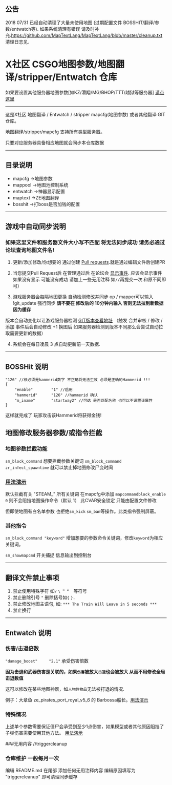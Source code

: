 ## 公告 
2018 07/31 已经自动清理了大量未使用地图 (过期配置文件 BOSSHIT/翻译/参数/entwatch等).
如果系统清理有错误 请及时补充.https://github.com/MapTextLang/MapTextLang/blob/master/cleanup.txt 清理日志见.


# X社区 CSGO地图参数/地图翻译/stripper/Entwatch 仓库




如果要设置其他服务器地图参数[如KZ/滑翔/MG/BHOP/TTT/越狱等服务器] [请点这里](https://github.com/e54385991/GeneralMapcfg)

---

这是X社区 地图翻译 / Entwatch / stripper mapcfg(地图参数) 或者其他翻译 GIT仓库。

地图翻译/stripper/mapcfg 支持所有类型服务器。

只要对应服务器具备相应地图就会同步本仓库数据

---

## 目录说明
+ mapcfg      ->地图参数
+ mappool     ->地图池控制系统
+ entwatch    ->神器显示配置
+ maptext     ->ZE地图翻译
+ bosshit     ->打boss是否加钱的配置
---

## 游戏中自动同步说明
### 如果这里文件和服务器文件大小写不匹配 将无法同步成功 请务必通过论坛查询地图文件名!

1. 更新/添加修改/你想要的 通过创建 [Pull requests](https://github.com/MapTextLang/MapTextLang/pull/new/master).就是通过编辑文件后创建PR

2. 当您提交Pull Request后 在管理通过后 在论坛会 [显示事件](https://bbs.93x.net/plugin.php?id=xnet_events:xnet_events). 应该会显示事件 如果没有显示 可能没有成功 请加上一些无用注释 如`//`再提交一次 和原不同即可)

3. 游戏服务器会每隔地图更换 自动检测修改并同步 op / mapper可以输入 !git_update 强行同步
**请不要在 修改后的 10分钟内输入 否则无法拉到新数据 因为缓存**

版本会自动变化以让游戏服务器检测 [GIT版本查看地址](http://bd.93x.net/ze_server/git_version.txt) （触发 合并审核 / 修改 / 添加 事件后会自动修改 +1 换图后 如果服务器检测到版本不同那么会尝试自动拉取需要更新的数据）

4. 系统会在每日凌晨 3 点自动更新前一天数据.

---
## BOSSHit 说明

	"126" //根必须是hammerid数字 不正确将无法生效 必须是正确的Hammerid !!!
	{
		"enable"		"1" //启用
		"hammerid"		"126" //hammerid 确认
		"m_iname"		"startway2" //可选 是否匹配名称 也可以不设置该属性
	}
这样就完成了 玩家攻击该Hammerid将获得金钱!


## 地图修改服务器参数/或指令拦截

### 地图参数拦截功能

`sm_block_command` 想要拦截参数关键词
`sm_block_command zr_infect_spawntime` 就可以禁止掉地图修改尸变时间

### [用法演示](https://github.com/MapTextLang/MapTextLang/blob/master/mapcfg/ze_grau_a03_4f.cfg#L15-L17)

默认拦截有关 "STEAM_" 所有关键词
在mapcfg中添加 `mapcommandblock_enable 0` 则不会阻挡地图操作命令（默认 1） 此CVAR安全锁定 只能由配置文件修改

但即使地图有白名单参数 也拒绝`sm_kick` `sm_ban`等操作。此类指令强制屏蔽。

### 其他指令
`sm_block_command "keyword"` 增加想要的参数命令关键词，修改`keyword`为相应关键词。

`sm_showmapcmd` 开关捕捉 信息输出到控制台

---

## 翻译文件禁止事项

1. 禁止使用特殊字符 如`/` `\` `＂` `“`　等符号
2. 禁止删除引号 `"` 删除括号如`{` `}`．
3. 禁止修改地图主语句, 如: `*** The Train Will Leave in 5 seconds ***`
4. 禁止换行

---

## Entwatch 说明

### 伤害/击退倍数

`"damage_boost"     "2.1"` 承受伤害倍数

**因为击退和武器伤害是关联的，如果`伤害`被放大`击退`也会被放大 从而不用修改全局击退数值**

这可以修改在某些地图神器，如`人物性物品`无法被打退的情况. 

例子：大章鱼 ze_pirates_port_royal_v5_6 的 Barbossa船长。[用法演示](https://github.com/MapTextLang/MapTextLang/blob/891be9ec2d52118155d4385582d71e9553e8f757/ze_mapstext/entwatchs/ze_pirates_port_royal_v5_6.cfg#L137)

### 特殊情况

上述单个参数需要保证僵尸会承受到至少1点伤害，如果模型或者其他原因阻挡了子弹伤害需要使用其他方法。 [用法演示](https://github.com/MapTextLang/MapTextLang/blob/master/entwatch/ze_lotr_minas_tirith_p5.cfg#L234-L242)



###无用内容
//triggercleanup

### 仓库维护 一般每月一次
 编辑 README.md 在尾部 添加任何无用注释内容 
 编辑原因填写为 "triggercleanup" 即可清理同步缓存 

